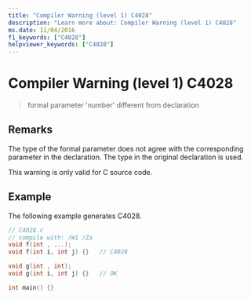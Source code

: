 ```yaml
---
title: "Compiler Warning (level 1) C4028"
description: "Learn more about: Compiler Warning (level 1) C4028"
ms.date: 11/04/2016
f1_keywords: ["C4028"]
helpviewer_keywords: ["C4028"]
---
```

# Compiler Warning (level 1) C4028

> formal parameter 'number' different from declaration

## Remarks

The type of the formal parameter does not agree with the corresponding parameter in the declaration. The type in the original declaration is used.

This warning is only valid for C source code.

## Example

The following example generates C4028.

```c
// C4028.c
// compile with: /W1 /Za
void f(int , ...);
void f(int i, int j) {}   // C4028

void g(int , int);
void g(int i, int j) {}   // OK

int main() {}
```
